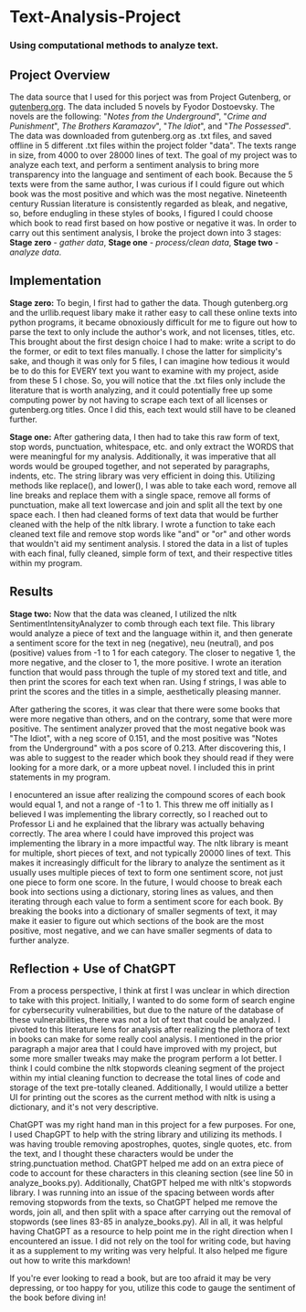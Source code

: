 # Text-Analysis-Project
### Using computational methods to analyze text.

## Project Overview

 The data source that I used for this porject was from Project Gutenberg, or [gutenberg.org](https://gutenberg.org/). The data included 5 novels by Fyodor Dostoevsky. The novels are the following: "_Notes from the Underground_", "_Crime and Punishment_", _The Brothers Karamazov_", "_The Idiot_", and "_The Possessed_". The data was downloaded from gutenberg.org as .txt files, and saved offline in 5 different .txt files within the project folder "data". The texts range in size, from 4000 to over 28000 lines of text. The goal of my project was to analyze each text, and perform a sentiment analysis to bring more transparency into the language and sentiment of each book. Because the 5 texts were from the same author, I was curious if I could figure out which book was the most positive and which was the most negative. Nineteenth century Russian literature is consistently regarded as bleak, and negative, so, before endugling in these styles of books, I figured I could choose which book to read first based on how postive or negative it was. In order to carry out this sentiment analysis, I broke the project down into 3 stages: **Stage zero** - _gather data_, **Stage one** - _process/clean data_, **Stage two** - _analyze data_.

## Implementation

 **Stage zero:** To begin, I first had to gather the data. Though gutenberg.org and the urllib.request libary make it rather easy to call these online texts into python programs, it became obnoxiously difficult for me to figure out how to parse the text to only include the author's work, and not licenses, titles, etc. This brought about the first design choice I had to make: write a script to do the former, or edit to text files manually. I chose the latter for simplicity's sake, and though it was only for 5 files, I can imagine how tedious it would be to do this for EVERY text you want to examine with my project, aside from these 5 I chose. So, you will notice that the .txt files only include the literature that is worth analyzing, and it could potentially free up some computing power by not having to scrape each text of all licenses or gutenberg.org titles. Once I did this, each text would still have to be cleaned further.

 **Stage one:** After gathering data, I then had to take this raw form of text, stop words, punctuation, whitespace, etc. and only extract the WORDS that were meaningful for my analysis. Additionally, it was imperative that all words would be grouped together, and not seperated by paragraphs, indents, etc. The string library was very efficient in doing this. Utilizing methods like replace(), and lower(), I was able to take each word, remove all line breaks and replace them with a single space, remove all forms of punctuation, make all text lowercase and join and split all the text by one space each. I then had cleaned forms of text data that would be further cleaned with the help of the nltk library. I wrote a function to take each cleaned text file and remove stop words like "and" or "or" and other words that wouldn't aid my sentiment analysis. I stored the data in a list of tuples with each final, fully cleaned, simple form of text, and their respective titles within my program. 

## Results

 **Stage two:** Now that the data was cleaned, I utilized the nltk SentimentIntensityAnalyzer to comb through each text file. This library would analyze a piece of text and the language within it, and then generate a sentiment score for the text in neg (negative), neu (neutral), and pos (positive) values from -1 to 1 for each category. The closer to negative 1, the more negative, and the closer to 1, the more positive. I wrote an iteration function that would pass through the tuple of my stored text and title, and then print the scores for each text when ran. Using f strings, I was able to print the scores and the titles in a simple, aesthetically pleasing manner. 

 After gathering the scores, it was clear that there were some books that were more negative than others, and on the contrary, some that were more positive. The sentiment analyzer proved that the most negative book was "The Idiot", with a neg score of 0.151, and the most positive was "Notes from the Underground" with a pos score of 0.213. After discovering this, I was able to suggest to the reader which book they should read if they were looking for a more dark, or a more upbeat novel. I included this in print statements in my program. 

 I enocuntered an issue after realizing the compound scores of each book would equal 1, and not a range of -1 to 1. This threw me off initially as I believed I was implementing the library correctly, so I reached out to Professor Li and he explained that the library was actually behaving correctly. The area where I could have improved this project was implementing the library in a more impactful way. The nltk library is meant for multiple, short pieces of text, and not typically 20000 lines of text. This makes it increasingly difficult for the library to analyze the sentiment as it usually uses multiple pieces of text to form one sentiment score, not just one piece to form one score. In the future, I would choose to break each book into sections using a dictionary, storing lines as values, and then iterating through each value to form a sentiment score for each book. By breaking the books into a dictionary of smaller segments of text, it may make it easier to figure out which sections of the book are the most positive, most negative, and we can have smaller segments of data to further analyze. 

## Reflection + Use of ChatGPT

 From a process perspective, I think at first I was unclear in which direction to take with this project. Initially, I wanted to do some form of search engine for cybersecurity vulnerabilities, but due to the nature of the database of these vulnerabilities, there was not a lot of text that could be analyzed. I pivoted to this literature lens for analysis after realizing the plethora of text in books can make for some really cool analysis. I mentioned in the prior paragraph a major area that I could have improved with my project, but some more smaller tweaks may make the program perform a lot better. I think I could combine the nltk stopwords cleaning segment of the project within my intial cleaning function to decrease the total lines of code and storage of the text pre-totally cleaned. Additionally, I would utilize a better UI for printing out the scores as the current method with nltk is using a dictionary, and it's not very descriptive.

 ChatGPT was my right hand man in this project for a few purposes. For one, I used ChapGPT to help with the string library and utilizing its methods. I was having trouble removing apostrophes, quotes, single quotes, etc. from the text, and I thought these characters would be under the string.punctuation method. ChatGPT helped me add on an extra piece of code to account for these characters in this cleaning section (see line 50 in analyze_books.py). Additionally, ChatGPT helped me with nltk's stopwords library. I was running into an issue of the spacing between words after removing stopwords from the texts, so ChatGPT helped me remove the words, join all, and then split with a space after carrying out the removal of stopwords (see lines 83-85 in analyze_books.py). All in all, it was helpful having ChatGPT as a resource to help point me in the right direction when I encountered an issue. I did not rely on the tool for writing code, but having it as a supplement to my writing was very helpful. It also helped me figure out how to write this markdown!

 If you're ever looking to read a book, but are too afraid it may be very depressing, or too happy for you, utilize this code to gauge the sentiment of the book before diving in!